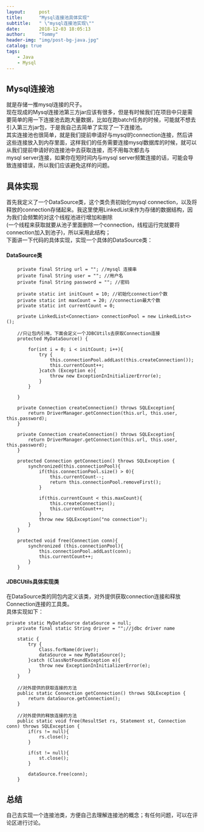 ```yaml
---
layout:     post
title:      "Mysql连接池具体实现"
subtitle:   " \"mysql连接池实现\""
date:       2018-12-03 18:05:13
author:     "Tommy"
header-img: "img/post-bg-java.jpg"
catalog: true
tags:
    - Java
    - Mysql
---
```


## Mysql连接池
就是存储一推mysql连接的尺子。<br/>
现在现成的Mysql连接池第三方jar应该有很多，但是有时候我们在项目中只是需要简单的用一下连接池去跑大量数据，比如在跑batch任务的时候，可能就不想去引入第三方jar包，于是我自己去简单了实现了一下连接池。<br/>
其实连接池也很简单，就是我们提前申请好与mysql的connection连接，然后讲这些连接放入到内存里面，这样我们的任务需要连接mysql数据库的时候，就可以从我们提前申请好的连接池中去获取连接，而不用每次都去与<br/>
mysql server连接，如果你在短时间内与mysql server频繁连接的话，可能会导致连接错误，所以我们应该避免这样的问题。

## 具体实现
首先我定义了一个DataSource类，这个类负责初始化mysql connection，以及将释放的connection存储起来。我这里使用LinkedList来作为存储的数据结构，因为我们会频繁的对这个线程池进行增加和删除<br/>
(一个线程来获取就要从池子里面删除一个connection，线程运行完就要将connection加入到池子)，所以采用此结构；<br/>
下面讲一下代码的具体实现，实现一个具体的DataSource类：
#### DataSource类
```
    private final String url = ""; //mysql 连接串
    private final String user = ""; //用户名
    private final String password = ""; //密码

    private static int initCount = 10; //初始化connection个数
    private static int maxCount = 20; //connection最大个数
    private static int currentCount = 0;

    private LinkedList<Connection> connectionPool = new LinkedList<>();

    //只让包内引用，下面会定义一个JDBCUtils去获取Connection连接
    protected MyDataSource() {

        for(int i = 0; i < initCount; i++){
            try {
                this.connectionPool.addLast(this.createConnection());
                this.currentCount++;
            }catch (Exception e){
                throw new ExceptionInInitializerError(e);
            }
        }

    }

    private Connection createConnection() throws SQLException{
        return DriverManager.getConnection(this.url, this.user, this.password);
    }

    private Connection createConnection() throws SQLException{
        return DriverManager.getConnection(this.url, this.user, this.password);
    }

    protected Connection getConnection() throws SQLException {
        synchronized(this.connectionPool){
            if(this.connectionPool.size() > 0){
                this.currentCount--;
                return this.connectionPool.removeFirst();
            }

            if(this.currentCount < this.maxCount){
                this.createConnection();
                this.currentCount++;
            }
            throw new SQLException("no connection");
        }
    }

    protected void free(Connection conn){
        synchronized (this.connectionPool){
            this.connectionPool.addLast(conn);
            this.currentCount++;
        }
    }
```

#### JDBCUtils具体实现类
在DataSource类的同包内定义该类，对外提供获取connection连接和释放Connection连接的工具类。<br/>
具体实现如下：
```
private static MyDataSource dataSource = null;
    private final static String driver = "";//jdbc driver name

    static {
        try {
            Class.forName(driver);
            dataSource = new MyDataSource();
        }catch (ClassNotFoundException e){
            throw new ExceptionInInitializerError(e);
        }
    }

    //对外提供的获取连接的方法
    public static Connection getConnection() throws SQLException {
        return dataSource.getConnection();
    }

    //对外提供的释放连接的方法
    public static void free(ResultSet rs, Statement st, Connection conn) throws SQLException {
        if(rs != null){
            rs.close();
        }

        if(st != null){
            st.close();
        }

        dataSource.free(conn);
    }
```

## 总结
自己去实现一个连接池类，方便自己去理解连接池的概念；有任何问题，可以在评论区进行讨论。
